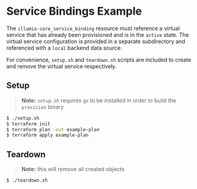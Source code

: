 # Service Bindings Example  

The `illumio-core_service_binding` resource must reference a virtual service that has already been provisioned and is in the `active` state. The virtual service configuration is provided in a separate subdirectory and referenced with a `local` backend data source.  

For convenience, `setup.sh` and `teardown.sh` scripts are included to create and remove the virtual service respectively.  

## Setup  

> **Note:** `setup.sh` requires `go` to be installed in order to build the `provision` binary

```sh
$ ./setup.sh
$ terraform init
$ terraform plan -out example-plan
$ terraform apply example-plan
```

## Teardown  

> **Note:** this will remove all created objects
```sh
$ ./teardown.sh
```
